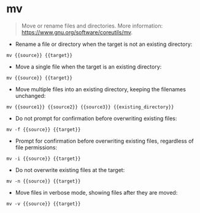 # mv

> Move or rename files and directories.
> More information: <https://www.gnu.org/software/coreutils/mv>.

- Rename a file or directory when the target is not an existing directory:

`mv {{source}} {{target}}`

- Move a single file when the target is an existing directory:

`mv {{source}} {{target}}`

- Move multiple files into an existing directory, keeping the filenames unchanged:

`mv {{source1}} {{source2}} {{source3}} {{existing_directory}}`

- Do not prompt for confirmation before overwriting existing files:

`mv -f {{source}} {{target}}`

- Prompt for confirmation before overwriting existing files, regardless of file permissions:

`mv -i {{source}} {{target}}`

- Do not overwrite existing files at the target:

`mv -n {{source}} {{target}}`

- Move files in verbose mode, showing files after they are moved:

`mv -v {{source}} {{target}}`
